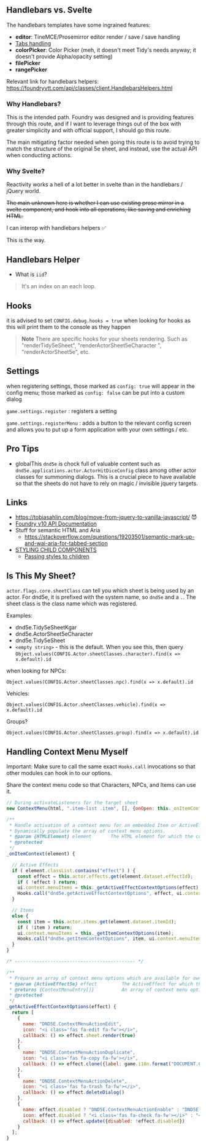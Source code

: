 ## Handlebars vs. Svelte

The handlebars templates have some ingrained features:

- **editor**: TineMCE/Prosemirror editor render / save / save handling
- [Tabs handling](https://foundryvtt.wiki/en/development/guides/Tabs-and-Templates/Tabs-FormApplication)
- **colorPicker**: Color Picker (meh, it doesn't meet Tidy's needs anyway; it doesn't provide Alpha/opacity setting)
- **filePicker**
- **rangePicker**

Relevant link for handlebars helpers: https://foundryvtt.com/api/classes/client.HandlebarsHelpers.html

### Why Handlebars?

This is the intended path. Foundry was designed and is providing features through this route, and if I want to leverage things out of the box with greater simplicity and with official support, I should go this route.

The main mitigating factor needed when going this route is to avoid trying to match the structure of the original 5e sheet, and instead, use the actual API when conducting actions.

### Why Svelte?

Reactivity works a hell of a lot better in svelte than in the handlebars / jQuery world.

~~The main unknown here is whether I can use existing prose mirror in a svelte component, and hook into all operations, like saving and enriching HTML.~~

I can interop with handlebars helpers ✅

This is the way.

## Handlebars Helper

- What is `iid`? 
> It's an index on an each loop.



## Hooks

it is advised to set `CONFIG.debug.hooks = true` when looking for hooks as this will print them to the console as they happen

> **Note**
> There are specific hooks for your sheets rendering. Such as "renderTidy5eSheet", "renderActorSheet5eCharacter ", "renderActorSheet5e", etc.

## Settings

when registering settings, those marked as `config: true` will appear in the config menu; those marked as `config: false` can be put into a custom dialog

`game.settings.register` : registers a setting

`game.settings.registerMenu` : adds a button to the relevant config screen and allows you to put up a form application with your own settings / etc.

## Pro Tips

- globalThis `dnd5e` is chock full of valuable content such as `dnd5e.applications.actor.ActorHitDiceConfig` class among other actor classes for summoning dialogs. This is a crucial piece to have available so that the sheets do not have to rely on magic / invisible jquery targets.

## Links

- https://tobiasahlin.com/blog/move-from-jquery-to-vanilla-javascript/ 😈
- [Foundry v10 API Documentation](https://foundryvtt.com/api/v10/)
- Stuff for semantic HTML and Aria
  - https://stackoverflow.com/questions/19203501/semantic-mark-up-and-wai-aria-for-tabbed-section
- [STYLING CHILD COMPONENTS](https://svelte.dev/repl/765f182ddd75486a8f6cf0b3ba75f276?version=3.59.2)
  - [Passing styles to children](https://svelte.dev/repl/c6b1e24a6f0844de8b032b0c23e928ee?version=3.17.3)

## Is This My Sheet?

`actor.flags.core.sheetClass` can tell you which sheet is being used by an actor.
For dnd5e, it is prefixed with the system name, so `dnd5e` and a `.`. The sheet class is the class name which was registered.

Examples:

- dnd5e.Tidy5eSheetKgar
- dnd5e.ActorSheet5eCharacter
- dnd5e.Tidy5eSheet
- `<empty string>` - this is the default. When you see this, then query `Object.values(CONFIG.Actor.sheetClasses.character).find(x => x.default).id`

when looking for NPCs:

`Object.values(CONFIG.Actor.sheetClasses.npc).find(x => x.default).id`

Vehicles:

`Object.values(CONFIG.Actor.sheetClasses.vehicle).find(x => x.default).id`

Groups?

`Object.values(CONFIG.Actor.sheetClasses.group).find(x => x.default).id`

## Handling Context Menu Myself

Important: Make sure to call the same exact `Hooks.call` invocations so that other modules can hook in to our options.

Share the context menu code so that Characters, NPCs, and Items can use it.

```js
// During activateListeners for the target sheet
new ContextMenu(html, ".item-list .item", [], {onOpen: this._onItemContext.bind(this)});

/**
 * Handle activation of a context menu for an embedded Item or ActiveEffect document.
 * Dynamically populate the array of context menu options.
 * @param {HTMLElement} element       The HTML element for which the context menu is activated
 * @protected
 */
_onItemContext(element) {

  // Active Effects
  if ( element.classList.contains("effect") ) {
    const effect = this.actor.effects.get(element.dataset.effectId);
    if ( !effect ) return;
    ui.context.menuItems = this._getActiveEffectContextOptions(effect);
    Hooks.call("dnd5e.getActiveEffectContextOptions", effect, ui.context.menuItems);
  }

  // Items
  else {
    const item = this.actor.items.get(element.dataset.itemId);
    if ( !item ) return;
    ui.context.menuItems = this._getItemContextOptions(item);
    Hooks.call("dnd5e.getItemContextOptions", item, ui.context.menuItems);
  }
}

/* -------------------------------------------- */

/**
 * Prepare an array of context menu options which are available for owned ActiveEffect documents.
 * @param {ActiveEffect5e} effect         The ActiveEffect for which the context menu is activated
 * @returns {ContextMenuEntry[]}          An array of context menu options offered for the ActiveEffect
 * @protected
 */
_getActiveEffectContextOptions(effect) {
  return [
    {
      name: "DND5E.ContextMenuActionEdit",
      icon: "<i class='fas fa-edit fa-fw'></i>",
      callback: () => effect.sheet.render(true)
    },
    {
      name: "DND5E.ContextMenuActionDuplicate",
      icon: "<i class='fas fa-copy fa-fw'></i>",
      callback: () => effect.clone({label: game.i18n.format("DOCUMENT.CopyOf", {name: effect.label})}, {save: true})
    },
    {
      name: "DND5E.ContextMenuActionDelete",
      icon: "<i class='fas fa-trash fa-fw'></i>",
      callback: () => effect.deleteDialog()
    },
    {
      name: effect.disabled ? "DND5E.ContextMenuActionEnable" : "DND5E.ContextMenuActionDisable",
      icon: effect.disabled ? "<i class='fas fa-check fa-fw'></i>" : "<i class='fas fa-times fa-fw'></i>",
      callback: () => effect.update({disabled: !effect.disabled})
    }
  ];
}

```
